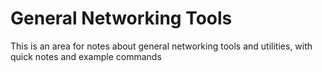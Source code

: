 # General Networking Tools

This is an area for notes about general networking tools and utilities, with quick notes and example commands

